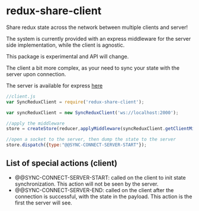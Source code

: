# redux-share-client
Share redux state across the network between multiple clients and server!

The system is currently provided with an express middleware for the server side implementation, while the client is agnostic.

This package is experimental and API will change.


The client a bit more complex, as your need to sync your state with the server upon connection.

The server is available for express [here](https://github.com/baptistemanson/redux-share-server)

```javascript
//client.js
var SyncReduxClient = require('redux-share-client');

var syncReduxClient = new SyncReduxClient('ws://localhost:2000');

//apply the middleware
store = createStore(reducer,applyMiddleware(syncReduxClient.getClientMiddleware()));

//open a socket to the server, then dump the state to the server
store.dispatch({type:"@@SYNC-CONNECT-SERVER-START"});
```


## List of special actions (client)


* @@SYNC-CONNECT-SERVER-START: called on the client to init state synchronization. This action will not be seen by the server.
* @@SYNC-CONNECT-SERVER-END: called on the client after the connection is successful, with the state in the payload. This action is the first the server will see.

